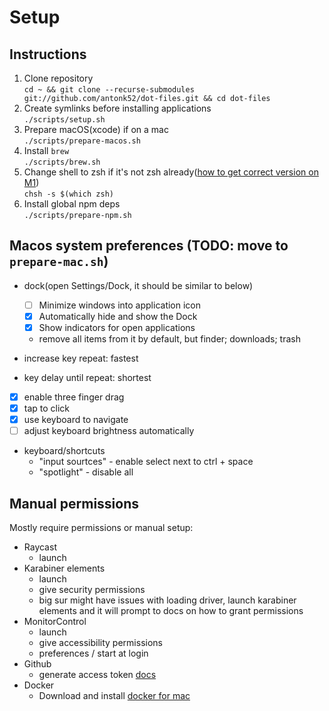# Setup

## Instructions

1. Clone repository
    <br>`cd ~ && git clone --recurse-submodules git://github.com/antonk52/dot-files.git && cd dot-files`
1. Create symlinks before installing applications
    <br>`./scripts/setup.sh`
1. Prepare macOS(xcode) if on a mac
    <br>`./scripts/prepare-macos.sh`
1. Install `brew`
    <br>`./scripts/brew.sh`
1. Change shell to zsh if it's not zsh already([how to get correct version on M1](https://stackoverflow.com/questions/31034870/making-zsh-default-shell-in-macosx#answer-44549662))
    <br>`chsh -s $(which zsh)`
1. Install global npm deps
    <br>`./scripts/prepare-npm.sh`

## Macos system preferences (TODO: move to `prepare-mac.sh`)

- dock(open Settings/Dock, it should be similar to below)
    - [ ] Minimize windows into application icon
    - [x] Automatically hide and show the Dock
    - [x] Show indicators for open applications
    - remove all items from it by default, but finder; downloads; trash

- increase key repeat: fastest
- key delay until repeat: shortest
- [x] enable three finger drag
- [x] tap to click
- [x] use keyboard to navigate
- [ ] adjust keyboard brightness automatically

- keyboard/shortcuts
    - "input sourtces" - enable select next to ctrl + space
    - "spotlight" - disable all

## Manual permissions

Mostly require permissions or manual setup:

- Raycast
    - launch
- Karabiner elements
    - launch
    - give security permissions
    - big sur might have issues with loading driver, launch karabiner elements and it will prompt to docs on how to grant permissions
- MonitorControl
    - launch
    - give accessibility permissions
    - preferences / start at login
- Github
    - generate access token [docs](https://medium.com/@ginnyfahs/github-error-authentication-failed-from-command-line-3a545bfd0ca8)
- Docker
    - Download and install [docker for mac](https://docs.docker.com/desktop/mac/install/)
